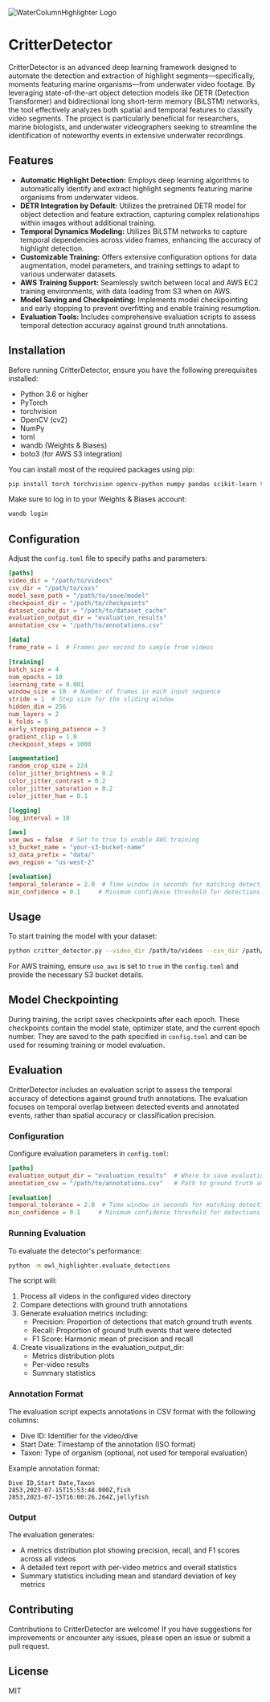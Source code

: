 ![WaterColumnHighlighter Logo](WHC.png)

# CritterDetector

CritterDetector is an advanced deep learning framework designed to automate the detection and extraction of highlight segments—specifically, moments featuring marine organisms—from underwater video footage. By leveraging state-of-the-art object detection models like DETR (Detection Transformer) and bidirectional long short-term memory (BiLSTM) networks, the tool effectively analyzes both spatial and temporal features to classify video segments. The project is particularly beneficial for researchers, marine biologists, and underwater videographers seeking to streamline the identification of noteworthy events in extensive underwater recordings.

## Features

- **Automatic Highlight Detection:** Employs deep learning algorithms to automatically identify and extract highlight segments featuring marine organisms from underwater videos.
- **DETR Integration by Default:** Utilizes the pretrained DETR model for object detection and feature extraction, capturing complex relationships within images without additional training.
- **Temporal Dynamics Modeling:** Utilizes BiLSTM networks to capture temporal dependencies across video frames, enhancing the accuracy of highlight detection.
- **Customizable Training:** Offers extensive configuration options for data augmentation, model parameters, and training settings to adapt to various underwater datasets.
- **AWS Training Support:** Seamlessly switch between local and AWS EC2 training environments, with data loading from S3 when on AWS.
- **Model Saving and Checkpointing:** Implements model checkpointing and early stopping to prevent overfitting and enable training resumption.
- **Evaluation Tools:** Includes comprehensive evaluation scripts to assess temporal detection accuracy against ground truth annotations.

## Installation

Before running CritterDetector, ensure you have the following prerequisites installed:

- Python 3.6 or higher
- PyTorch
- torchvision
- OpenCV (cv2)
- NumPy
- toml
- wandb (Weights & Biases)
- boto3 (for AWS S3 integration)

You can install most of the required packages using pip:

```bash
pip install torch torchvision opencv-python numpy pandas scikit-learn transformers wandb toml tqdm matplotlib boto3
```

Make sure to log in to your Weights & Biases account:

```bash
wandb login
```

## Configuration

Adjust the `config.toml` file to specify paths and parameters:

```toml
[paths]
video_dir = "/path/to/videos"
csv_dir = "/path/to/csvs"
model_save_path = "/path/to/save/model"
checkpoint_dir = "/path/to/checkpoints"
dataset_cache_dir = "/path/to/dataset_cache"
evaluation_output_dir = "evaluation_results"
annotation_csv = "/path/to/annotations.csv"

[data]
frame_rate = 1  # Frames per second to sample from videos

[training]
batch_size = 4
num_epochs = 10
learning_rate = 0.001
window_size = 10  # Number of frames in each input sequence
stride = 1  # Step size for the sliding window
hidden_dim = 256
num_layers = 2
k_folds = 5
early_stopping_patience = 3
gradient_clip = 1.0
checkpoint_steps = 1000

[augmentation]
random_crop_size = 224
color_jitter_brightness = 0.2
color_jitter_contrast = 0.2
color_jitter_saturation = 0.2
color_jitter_hue = 0.1

[logging]
log_interval = 10

[aws]
use_aws = false  # Set to true to enable AWS training
s3_bucket_name = "your-s3-bucket-name"
s3_data_prefix = "data/"
aws_region = "us-west-2"

[evaluation]
temporal_tolerance = 2.0  # Time window in seconds for matching detections
min_confidence = 0.1     # Minimum confidence threshold for detections
```

## Usage

To start training the model with your dataset:

```bash
python critter_detector.py --video_dir /path/to/videos --csv_dir /path/to/csvs --mode train
```

For AWS training, ensure `use_aws` is set to `true` in the `config.toml` and provide the necessary S3 bucket details.

## Model Checkpointing

During training, the script saves checkpoints after each epoch. These checkpoints contain the model state, optimizer state, and the current epoch number. They are saved to the path specified in `config.toml` and can be used for resuming training or model evaluation.

## Evaluation

CritterDetector includes an evaluation script to assess the temporal accuracy of detections against ground truth annotations. The evaluation focuses on temporal overlap between detected events and annotated events, rather than spatial accuracy or classification precision.

### Configuration

Configure evaluation parameters in `config.toml`:

```toml
[paths]
evaluation_output_dir = "evaluation_results"  # Where to save evaluation results
annotation_csv = "/path/to/annotations.csv"   # Path to ground truth annotations

[evaluation]
temporal_tolerance = 2.0  # Time window in seconds for matching detections
min_confidence = 0.1     # Minimum confidence threshold for detections
```

### Running Evaluation

To evaluate the detector's performance:

```bash
python -m owl_highlighter.evaluate_detections
```

The script will:
1. Process all videos in the configured video directory
2. Compare detections with ground truth annotations
3. Generate evaluation metrics including:
   - Precision: Proportion of detections that match ground truth events
   - Recall: Proportion of ground truth events that were detected
   - F1 Score: Harmonic mean of precision and recall
4. Create visualizations in the evaluation_output_dir:
   - Metrics distribution plots
   - Per-video results
   - Summary statistics

### Annotation Format

The evaluation script expects annotations in CSV format with the following columns:
- Dive ID: Identifier for the video/dive
- Start Date: Timestamp of the annotation (ISO format)
- Taxon: Type of organism (optional, not used for temporal evaluation)

Example annotation format:
```csv
Dive ID,Start Date,Taxon
2853,2023-07-15T15:53:48.000Z,fish
2853,2023-07-15T16:00:26.264Z,jellyfish
```

### Output

The evaluation generates:
- A metrics distribution plot showing precision, recall, and F1 scores across all videos
- A detailed text report with per-video metrics and overall statistics
- Summary statistics including mean and standard deviation of key metrics

## Contributing

Contributions to CritterDetector are welcome! If you have suggestions for improvements or encounter any issues, please open an issue or submit a pull request.

## License

MIT
